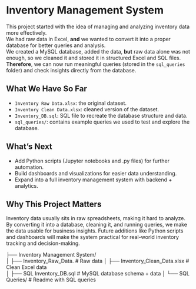 # Inventory Management System

This project started with the idea of managing and analyzing inventory data more effectively.  
We had raw data in Excel, **and** we wanted to convert it into a proper database for better queries and analysis.  
We created a MySQL database, added the data, **but** raw data alone was not enough, so we cleaned it and stored it in structured Excel and SQL files.  
**Therefore**, we can now run meaningful queries (stored in the `sql_queries` folder) and check insights directly from the database.

## What We Have So Far
- `Inventory Raw Data.xlsx`: the original dataset.  
- `Inventory Clean Data.xlsx`: cleaned version of the dataset.  
- `Inventory_DB.sql`: SQL file to recreate the database structure and data.  
- `sql_queries/`: contains example queries we used to test and explore the database.

## What’s Next
- Add Python scripts (Jupyter notebooks and .py files) for further automation.  
- Build dashboards and visualizations for easier data understanding.  
- Expand into a full inventory management system with backend + analytics.

## Why This Project Matters
Inventory data usually sits in raw spreadsheets, making it hard to analyze. By converting it into a database, cleaning it, and running queries, we make the data usable for business insights. Future additions like Python scripts and dashboards will make the system practical for real-world inventory tracking and decision-making.


├── Inventory Management System/  
│   ├── Inventory_Raw_Data.              # Raw data
│   ├── Inventory_Clean_Data.xlsx        # Clean Excel data  
│   ├── SQL Inventory_DB.sql             #  MySQL database schema + data 
│   └── SQL Queries/                     # Readme with SQL queries  
